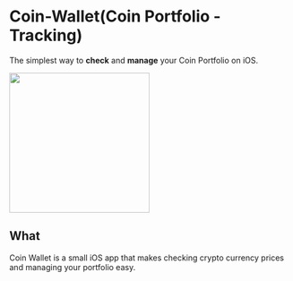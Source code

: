 # Coin-Wallet(Coin Portfolio - Tracking)

The simplest way to **check** and **manage** your Coin Portfolio on iOS.

<a href=https://itunes.apple.com/app/coin-portfolio-tracking/id1326852500><img src=https://image.ibb.co/etvYMb/app_store_badge.png width=250></a>

## What

Coin Wallet is a small iOS app that makes checking crypto currency prices and managing your portfolio easy.
